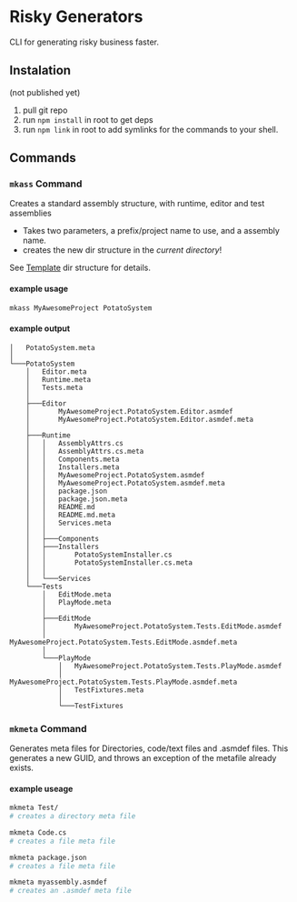 # Risky Generators
CLI for generating risky business faster.

## Instalation
(not published yet)

1) pull git repo
2) run `npm install` in root to get deps
3) run `npm link` in root to add symlinks for the commands to your shell.

## Commands

### `mkass` Command
Creates a standard assembly structure, with runtime, editor and test assemblies

* Takes two parameters, a prefix/project name to use, and a assembly name.
* creates the new dir structure in the _current directory_!

See [Template](AssemblyDirGenerator\{NAME}) dir structure for details. 

#### example usage

``` bash
mkass MyAwesomeProject PotatoSystem
```

#### example output
```
│   PotatoSystem.meta
│
└───PotatoSystem
    │   Editor.meta
    │   Runtime.meta
    │   Tests.meta
    │
    ├───Editor
    │       MyAwesomeProject.PotatoSystem.Editor.asmdef
    │       MyAwesomeProject.PotatoSystem.Editor.asmdef.meta
    │
    ├───Runtime
    │   │   AssemblyAttrs.cs
    │   │   AssemblyAttrs.cs.meta
    │   │   Components.meta
    │   │   Installers.meta
    │   │   MyAwesomeProject.PotatoSystem.asmdef
    │   │   MyAwesomeProject.PotatoSystem.asmdef.meta
    │   │   package.json
    │   │   package.json.meta
    │   │   README.md
    │   │   README.md.meta
    │   │   Services.meta
    │   │
    │   ├───Components
    │   ├───Installers
    │   │       PotatoSystemInstaller.cs
    │   │       PotatoSystemInstaller.cs.meta
    │   │
    │   └───Services
    └───Tests
        │   EditMode.meta
        │   PlayMode.meta
        │
        ├───EditMode
        │       MyAwesomeProject.PotatoSystem.Tests.EditMode.asmdef
        │       MyAwesomeProject.PotatoSystem.Tests.EditMode.asmdef.meta
        │
        └───PlayMode
            │   MyAwesomeProject.PotatoSystem.Tests.PlayMode.asmdef
            │   MyAwesomeProject.PotatoSystem.Tests.PlayMode.asmdef.meta
            │   TestFixtures.meta
            │
            └───TestFixtures
```

### `mkmeta` Command

Generates meta files for Directories, code/text files and .asmdef files. This generates a new GUID, and throws an exception of the metafile already exists.

#### example useage

``` bash
mkmeta Test/
# creates a directory meta file

mkmeta Code.cs
# creates a file meta file

mkmeta package.json
# creates a file meta file

mkmeta myassembly.asmdef
# creates an .asmdef meta file

```